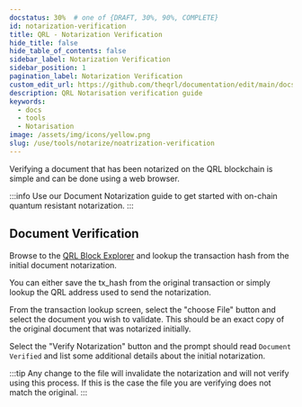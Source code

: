 ```yaml
---
docstatus: 30%  # one of {DRAFT, 30%, 90%, COMPLETE}
id: notarization-verification
title: QRL - Notarization Verification
hide_title: false
hide_table_of_contents: false
sidebar_label: Notarization Verification
sidebar_position: 1
pagination_label: Notarization Verification
custom_edit_url: https://github.com/theqrl/documentation/edit/main/docs/Use/notarize/verify-data.md
description: QRL Notarisation verification guide
keywords:
  - docs
  - tools
  - Notarisation
image: /assets/img/icons/yellow.png
slug: /use/tools/notarize/noatrization-verification
---
```



Verifying a document that has been notarized on the QRL blockchain is simple and can be done using a web browser.

:::info
Use our Document Notarization guide to get started with on-chain quantum resistant notarization.
:::


## Document Verification

Browse to the [QRL Block Explorer](https:explorer.theqrl.org) and lookup the transaction hash from the initial document notarization.

You can either save the tx_hash from the original transaction or simply lookup the QRL address used to send the notarization.

From the transaction lookup screen, select the "choose File" button and select the document you wish to validate. This should be an exact copy of the original document that was notarized initially.

Select the "Verify Notarization" button and the prompt should read `Document Verified` and list some additional details about the initial notarization.

:::tip
Any change to the file will invalidate the notarization and will not verify using this process. If this is the case the file you are verifying does not match the original.
:::